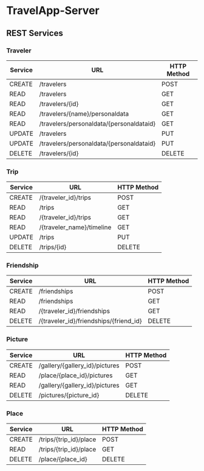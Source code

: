 # TravelApp-Server

REST Services
-----------
    
### Traveler  
  
 Service | URL | HTTP Method 
 ------- | --- | -----------
 CREATE  | /travelers  | POST 
 READ  | /travelers  | GET  
 READ  | /travelers/{id}  | GET 
 READ  | /travelers/{name}/personaldata  | GET
 READ  | /travelers/personaldata/{personaldataid} | GET
 UPDATE  | /travelers  | PUT 
 UPDATE  | /travelers/personaldata/{personaldataid} | PUT
 DELETE  | /travelers/{id}  | DELETE 
    
### Trip  
  
 Service | URL | HTTP Method 
 ------- | --- | -----------
 CREATE  | /{traveler_id}/trips  | POST  
 READ  | /trips  | GET |
 READ  | /{traveler_id}/trips  | GET |  
 READ  | /{traveler_name}/timeline  | GET |  
 UPDATE  | /trips  | PUT |
 DELETE  | /trips/{id}  | DELETE |
    
### Friendship  

 Service | URL | HTTP Method 
 ------- | --- | -----------
 CREATE  | /friendships  | POST 
 READ  | /friendships  | GET 
 READ  | /{traveler_id}/friendships  | GET  
 DELETE  | /{traveler_id}/friendships/{friend_id}  | DELETE 
 
### Picture
 
  Service | URL | HTTP Method 
  ------- | --- | -----------
  CREATE  | /gallery/{gallery_id}/pictures  | POST 
  READ  | /place/{place_id}/pictures  | GET 
  READ  | /gallery/{gallery_id}/pictures  | GET 
  DELETE  | /pictures/{picture_id}  | DELETE 
  
### Place
 
  Service | URL | HTTP Method 
  ------- | --- | -----------
  CREATE  | /trips/{trip_id}/place  | POST 
  READ  | /trips/{trip_id}/place  | GET 
  DELETE  | /place/{place_id}  | DELETE 